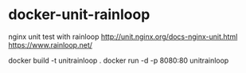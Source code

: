 # docker-unit-rainloop
nginx unit test with rainloop 
http://unit.nginx.org/docs-nginx-unit.html 
https://www.rainloop.net/ 

docker build -t unitrainloop . 
docker run -d -p 8080:80 unitrainloop 
